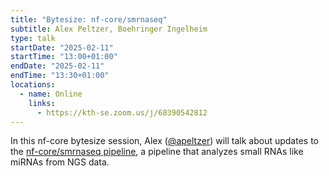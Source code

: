 ```yaml
---
title: "Bytesize: nf-core/smrnaseq"
subtitle: Alex Peltzer, Boehringer Ingelheim
type: talk
startDate: "2025-02-11"
startTime: "13:00+01:00"
endDate: "2025-02-11"
endTime: "13:30+01:00"
locations:
  - name: Online
    links:
      - https://kth-se.zoom.us/j/68390542812
---
```


In this nf-core bytesize session, Alex ([@apeltzer](https://github.com/apeltzer)) will talk about updates to the [nf-core/smrnaseq pipeline](https://nf-co.re/smrnaseq/), a pipeline that analyzes small RNAs like miRNAs from NGS data.
